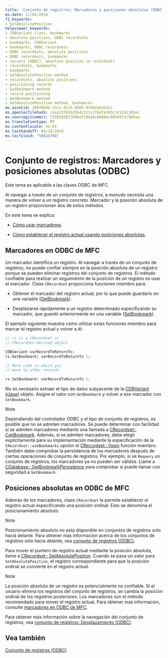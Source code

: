 ```yaml
---
title: 'Conjunto de registros: Marcadores y posiciones absolutas (ODBC)'
ms.date: 11/04/2016
f1_keywords:
- SetAbsolutePosition
helpviewer_keywords:
- CDBVariant class, bookmarks
- absolute positions, ODBC recordsets
- bookmarks, CDBVariant
- bookmarks, ODBC recordsets
- ODBC recordsets, absolute positions
- ODBC recordsets, bookmarks
- cursors [ODBC], absolute position in recordsets
- recordsets, bookmarks
- bookmarks
- SetAbsolutePosition method
- recordsets, absolute positions
- positioning records
- SetBookmark method
- record positioning
- GetBookmark method
- SetAbsolutePosition method, bookmarks
ms.assetid: 189788d6-33c1-41c5-9265-97db2a5d43cc
ms.openlocfilehash: c4a223f01b25b4c321ccfb4f4c03c3c5241381ec
ms.sourcegitcommit: 72583d30170d6ef29ea5c6848dc00169f2c909aa
ms.translationtype: MT
ms.contentlocale: es-ES
ms.lasthandoff: 04/18/2019
ms.locfileid: "59023794"
---
```

# <a name="recordset-bookmarks-and-absolute-positions-odbc"></a>Conjunto de registros: Marcadores y posiciones absolutas (ODBC)

Este tema es aplicable a las clases ODBC de MFC.

Al navegar a través de un conjunto de registros, a menudo necesita una manera de volver a un registro concreto. Marcador y la posición absoluta de un registro proporcionan dos de estos métodos.

En este tema se explica:

- [Cómo usar marcadores](#_core_bookmarks_in_mfc_odbc).

- [Cómo establecer el registro actual usando posiciones absolutas](#_core_absolute_positions_in_mfc_odbc).

##  <a name="_core_bookmarks_in_mfc_odbc"></a> Marcadores en ODBC de MFC

Un marcador identifica un registro. Al navegar a través de un conjunto de registros, no puede confiar siempre en la posición absoluta de un registro porque se pueden eliminar registros del conjunto de registros. El método confiable para realizar un seguimiento de la posición de un registro es usar el marcador. Clase `CRecordset` proporciona funciones miembro para:

- Obtener el marcador del registro actual, por lo que puede guardarlo en una variable ([GetBookmark](../../mfc/reference/crecordset-class.md#getbookmark)).

- Desplazarse rápidamente a un registro determinado especificando su marcador, que guardó anteriormente en una variable ([SetBookmark](../../mfc/reference/crecordset-class.md#setbookmark)).

El ejemplo siguiente muestra cómo utilizar estas funciones miembro para marcar el registro actual y volver a él:

```cpp
// rs is a CRecordset or
// CRecordset-derived object

CDBVariant varRecordToReturnTo;
rs.GetBookmark( varRecordToReturnTo );

// More code in which you
// move to other records

rs.SetBookmark( varRecordToReturnTo );
```

No es necesario extraer el tipo de datos subyacente de la [CDBVariant (clase)](../../mfc/reference/cdbvariant-class.md) objeto. Asigne el valor con `GetBookmark` y volver a ese marcador con `SetBookmark`.

> [!NOTE]
>  Dependiendo del controlador ODBC y el tipo de conjunto de registros, es posible que no se admiten marcadores. Se puede determinar con facilidad si se admiten marcadores mediante una llamada a [CRecordset:: CanBookmark](../../mfc/reference/crecordset-class.md#canbookmark). Además, si se admiten marcadores, debe elegir explícitamente para su implementación mediante la especificación de la `CRecordset::useBookmarks` opción el [CRecordset:: Open](../../mfc/reference/crecordset-class.md#open) función miembro. También debe comprobar la persistencia de los marcadores después de ciertas operaciones de conjunto de registros. Por ejemplo, si se `Requery` un conjunto de registros, los marcadores ya no pueden ser válidos. Llame a [CDatabase:: GetBookmarkPersistence](../../mfc/reference/cdatabase-class.md#getbookmarkpersistence) para comprobar si puede llamar con seguridad a `SetBookmark`.

##  <a name="_core_absolute_positions_in_mfc_odbc"></a> Posiciones absolutas en ODBC de MFC

Además de los marcadores, clase `CRecordset` le permite establecer el registro actual especificando una posición ordinal. Esto se denomina el posicionamiento absoluto.

> [!NOTE]
>  Posicionamiento absoluto no está disponible en conjuntos de registros solo hacia delante. Para obtener más información acerca de los conjuntos de registros solo hacia delante, vea [conjunto de registros (ODBC)](../../data/odbc/recordset-odbc.md).

Para mover el puntero de registro actual mediante la posición absoluta, llame a [CRecordset:: SetAbsolutePosition](../../mfc/reference/crecordset-class.md#setabsoluteposition). Cuando se pasa un valor para `SetAbsolutePosition`, el registro correspondiente para que la posición ordinal se convierte en el registro actual.

> [!NOTE]
>  La posición absoluta de un registro es potencialmente no confiable. Si el usuario elimina los registros del conjunto de registros, se cambia la posición ordinal de los registros posteriores. Los marcadores son el método recomendado para mover el registro actual. Para obtener más información, consulte [marcadores en ODBC de MFC](#_core_bookmarks_in_mfc_odbc).

Para obtener más información sobre la navegación del conjunto de registros, vea [conjunto de registros: Desplazamiento (ODBC)](../../data/odbc/recordset-scrolling-odbc.md).

## <a name="see-also"></a>Vea también

[Conjunto de registros (ODBC)](../../data/odbc/recordset-odbc.md)